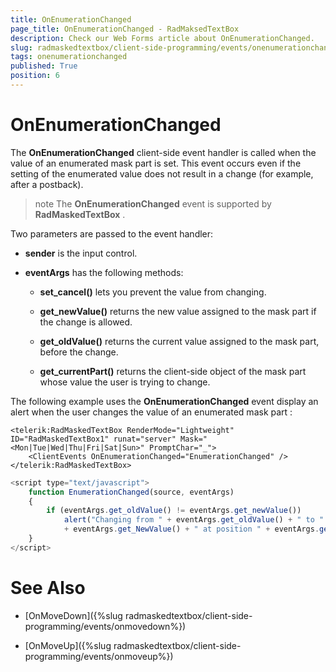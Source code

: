 ```yaml
---
title: OnEnumerationChanged
page_title: OnEnumerationChanged - RadMaksedTextBox
description: Check our Web Forms article about OnEnumerationChanged.
slug: radmaskedtextbox/client-side-programming/events/onenumerationchanged
tags: onenumerationchanged
published: True
position: 6
---
```


# OnEnumerationChanged



The **OnEnumerationChanged** client-side event handler is called when the value of an enumerated mask part is set. This event occurs even if the setting of the enumerated value does not result in a change (for example, after a postback).

>note The **OnEnumerationChanged** event is supported by **RadMaskedTextBox** .
>


Two parameters are passed to the event handler:

* **sender** is the input control.

* **eventArgs** has the following methods:

	* **set_cancel()** lets you prevent the value from changing.

	* **get_newValue()** returns the new value assigned to the mask part if the change is allowed.

	* **get_oldValue()** returns the current value assigned to the mask part, before the change.

	* **get_currentPart()** returns the client-side object of the mask part whose value the user is trying to change.

The following example uses the **OnEnumerationChanged** event display an alert when the user changes the value of an enumerated mask part :

````ASPNET
<telerik:RadMaskedTextBox RenderMode="Lightweight" ID="RadMaskedTextBox1" runat="server" Mask="<Mon|Tue|Wed|Thu|Fri|Sat|Sun>" PromptChar="_">
	<ClientEvents OnEnumerationChanged="EnumerationChanged" />
</telerik:RadMaskedTextBox>
````



````JavaScript
<script type="text/javascript">
	function EnumerationChanged(source, eventArgs)
	{
		if (eventArgs.get_oldValue() != eventArgs.get_newValue())
			alert("Changing from " + eventArgs.get_oldValue() + " to " 
			+ eventArgs.get_NewValue() + " at position " + eventArgs.get_currentPart().offset);
	}
</script>
````



# See Also

 * [OnMoveDown]({%slug radmaskedtextbox/client-side-programming/events/onmovedown%})

 * [OnMoveUp]({%slug radmaskedtextbox/client-side-programming/events/onmoveup%})
